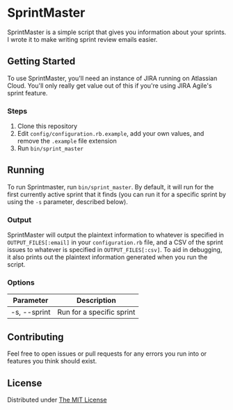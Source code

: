 # SprintMaster
SprintMaster is a simple script that gives you information about your sprints. I wrote it to make writing sprint review emails easier.

## Getting Started
To use SprintMaster, you'll need an instance of JIRA running on Atlassian Cloud. You'll only really get value out of this if you're using JIRA Agile's sprint feature.

### Steps
1. Clone this repository
2. Edit `config/configuration.rb.example`, add your own values, and remove the `.example` file extension
3. Run `bin/sprint_master`

## Running
To run Sprintmaster, run `bin/sprint_master`. By default, it will run for the first currently active sprint that it finds (you can run it for a specific sprint by using the `-s` parameter, described below).

### Output
SprintMaster will output the plaintext information to whatever is specified in `OUTPUT_FILES[:email]` in your `configuration.rb` file, and a CSV of the sprint issues to whatever is specified in `OUTPUT_FILES[:csv]`. To aid in debugging, it also prints out the plaintext information generated when you run the script.

### Options
Parameter | Description
------------ | -------------
-s, --sprint <sprint id> | Run for a specific sprint

## Contributing
Feel free to open issues or pull requests for any errors you run into or features you think should exist.

## License
Distributed under [The MIT License](https://github.com/andycrum/sprint-master/blob/master/LICENSE.md)